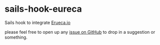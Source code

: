 # sails-hook-eureca

Sails hook to integrate [Erueca.io](http://eureca.io/)

please feel free to open up any [issue on GitHub](https://github.com/trkbrkr2000/sails-hook-eureca/issues) to drop in a suggestion or something.
